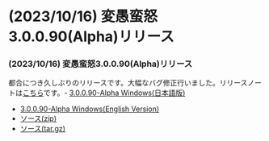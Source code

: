 # (2023/10/16) 変愚蛮怒3.0.0.90(Alpha)リリース

### (2023/10/16) 変愚蛮怒3.0.0.90(Alpha)リリース
都合につき久しぶりのリリースです。大幅なバグ修正行いました。リリースノートは[こちら](https://github.com/hengband/hengband/releases/tag/3.0.0.90-Alpha)です。- [3.0.0.90-Alpha Windows(日本語版)](https://github.com/hengband/hengband/releases/download/3.0.0.90-Alpha/Hengband-3.0.0.90-Alpha-jp.zip)
- [3.0.0.90-Alpha Windows(English Version)](https://github.com/hengband/hengband/releases/download/3.0.0.90-Alpha/Hengband-3.0.0.90-Alpha-en.zip)
- [ソース(zip)](https://github.com/hengband/hengband/archive/refs/tags/3.0.0.90-Alpha.zip)
- [ソース(tar.gz)](https://github.com/hengband/hengband/archive/refs/tags/3.0.0.90-Alpha.tar.gz)

